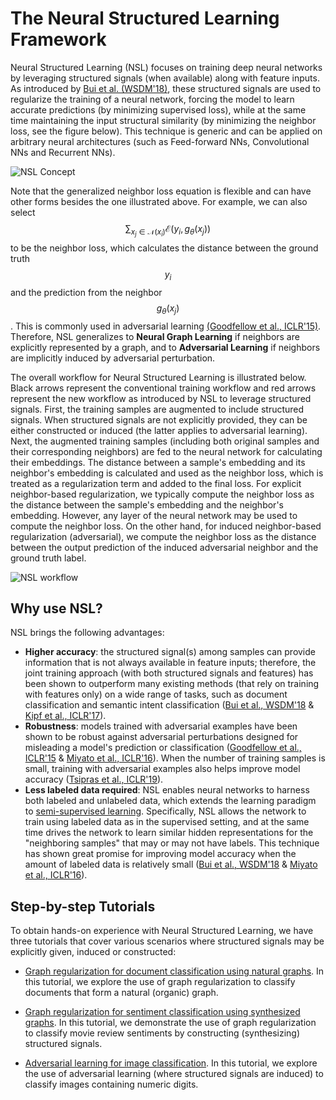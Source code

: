 # The Neural Structured Learning Framework

Neural Structured Learning (NSL) focuses on training deep neural networks by
leveraging structured signals (when available) along with feature inputs. As
introduced by [Bui et al. (WSDM'18)](https://research.google/pubs/pub46568.pdf),
these structured signals are used to regularize the training of a neural
network, forcing the model to learn accurate predictions (by minimizing
supervised loss), while at the same time maintaining the input structural
similarity (by minimizing the neighbor loss, see the figure below). This
technique is generic and can be applied on arbitrary neural architectures (such
as Feed-forward NNs, Convolutional NNs and Recurrent NNs).

![NSL Concept](images/nlink_figure.png)

Note that the generalized neighbor loss equation is flexible and can have other
forms besides the one illustrated above. For example, we can also select
$$\sum_{x_j \in \mathcal{N}(x_i)}\mathcal{E}(y_i,g_\theta(x_j))$$ to be the
neighbor loss, which calculates the distance between the ground truth $$y_i$$
and the prediction from the neighbor $$g_\theta(x_j)$$. This is commonly used in
adversarial learning
[(Goodfellow et al., ICLR'15)](https://arxiv.org/pdf/1412.6572.pdf). Therefore,
NSL generalizes to **Neural Graph Learning** if neighbors are explicitly
represented by a graph, and to **Adversarial Learning** if neighbors are
implicitly induced by adversarial perturbation.

The overall workflow for Neural Structured Learning is illustrated below. Black
arrows represent the conventional training workflow and red arrows represent the
new workflow as introduced by NSL to leverage structured signals. First, the
training samples are augmented to include structured signals. When structured
signals are not explicitly provided, they can be either constructed or induced
(the latter applies to adversarial learning). Next, the augmented training
samples (including both original samples and their corresponding neighbors) are
fed to the neural network for calculating their embeddings. The distance between
a sample's embedding and its neighbor's embedding is calculated and used as the
neighbor loss, which is treated as a regularization term and added to the final
loss. For explicit neighbor-based regularization, we typically compute the
neighbor loss as the distance between the sample's embedding and the neighbor's
embedding. However, any layer of the neural network may be used to compute the
neighbor loss. On the other hand, for induced neighbor-based regularization
(adversarial), we compute the neighbor loss as the distance between the output
prediction of the induced adversarial neighbor and the ground truth label.

![NSL workflow](images/workflow_overview.png)

## Why use NSL?

NSL brings the following advantages:

*   **Higher accuracy**: the structured signal(s) among samples can provide
    information that is not always available in feature inputs; therefore, the
    joint training approach (with both structured signals and features) has been
    shown to outperform many existing methods (that rely on training with
    features only) on a wide range of tasks, such as document classification and
    semantic intent classification
    ([Bui et al., WSDM'18](https://research.google/pubs/pub46568.pdf) &
    [Kipf et al., ICLR'17](https://arxiv.org/pdf/1609.02907.pdf)).
*   **Robustness**: models trained with adversarial examples have been shown to
    be robust against adversarial perturbations designed for misleading a
    model's prediction or classification
    ([Goodfellow et al., ICLR'15](https://arxiv.org/pdf/1412.6572.pdf) &
    [Miyato et al., ICLR'16](https://arxiv.org/pdf/1704.03976.pdf)). When the
    number of training samples is small, training with adversarial examples also
    helps improve model accuracy
    ([Tsipras et al., ICLR'19](https://arxiv.org/pdf/1805.12152.pdf)).
*   **Less labeled data required**: NSL enables neural networks to harness both
    labeled and unlabeled data, which extends the learning paradigm to
    [semi-supervised learning](https://en.wikipedia.org/wiki/Semi-supervised_learning).
    Specifically, NSL allows the network to train using labeled data as in the
    supervised setting, and at the same time drives the network to learn similar
    hidden representations for the "neighboring samples" that may or may not
    have labels. This technique has shown great promise for improving model
    accuracy when the amount of labeled data is relatively small
    ([Bui et al., WSDM'18](https://research.google/pubs/pub46568.pdf) &
    [Miyato et al., ICLR'16](https://arxiv.org/pdf/1704.03976.pdf)).

## Step-by-step Tutorials

To obtain hands-on experience with Neural Structured Learning, we have three
tutorials that cover various scenarios where structured signals may be
explicitly given, induced or constructed:

*   [Graph regularization for document classification using natural graphs](tutorials/graph_keras_mlp_cora.ipynb).
    In this tutorial, we explore the use of graph regularization to classify
    documents that form a natural (organic) graph.

*   [Graph regularization for sentiment classification using synthesized graphs](tutorials/graph_keras_lstm_imdb.ipynb).
    In this tutorial, we demonstrate the use of graph regularization to classify
    movie review sentiments by constructing (synthesizing) structured signals.

*   [Adversarial learning for image classification](tutorials/adversarial_keras_cnn_mnist.ipynb).
    In this tutorial, we explore the use of adversarial learning (where
    structured signals are induced) to classify images containing numeric
    digits.
